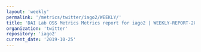 ```yaml
---
layout: 'weekly'
permalink: '/metrics/twitter/iago2/WEEKLY/'
title: 'DAI Lab OSS Metrics Metrics report for iago2 | WEEKLY-REPORT-2019-10-25'
organization: 'twitter'
repository: 'iago2'
current_date: '2019-10-25'
---
```

